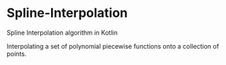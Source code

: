# Spline-Interpolation
Spline Interpolation algorithm in Kotlin

Interpolating a set of polynomial piecewise functions onto a collection of points. 
